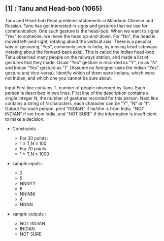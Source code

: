## [1] : Tanu and Head-bob (1065) 
Tanu and Head-bob
Read problems statements in Mandarin Chinese and Russian.
Tanu has got interested in signs and gestures that we use for communication. One such gesture is the head-bob.
When we want to signal "Yes" to someone, we move the head up-and-down. For "No", the head is moved left-and-right, rotating about the vertical axis.
There is a peculiar way of gesturing "Yes", commonly seen in India, by moving head sideways (rotating about the forward-back axis). This is called the Indian head-bob.
Tanu observed many people on the railways station, and made a list of gestures that they made. Usual "Yes" gesture is recorded as "Y", no as "N" and Indian "Yes" gesture as "I". (Assume no foreigner uses the Indian "Yes" gesture and vice-versa). Identify which of them were Indians, which were not Indian, and which one you cannot be sure about.

Input
First line contains T, number of people observed by Tanu.
Each person is described in two lines. First line of the description contains a single integer N, the number of gestures recorded for this person. Next line contains a string of N characters, each character can be "Y", "N" or "I".
Output
For each person, print "INDIAN" if he/she is from India, "NOT INDIAN" if not from India, and "NOT SURE" if the information is insufficient to make a decision.

- Constraints
    - For 30 points:
    - 1 ≤ T,N ≤ 100
    - For 70 points:
    - 1 ≤ T,N ≤ 1000

- sample inputs :
    - 3
    - 5
    - NNNYY
    - 6
    - NNINNI
    - 4
    - NNNN

- sample outputs :
    - NOT INDIAN
    - INDIAN
    - NOT SURE